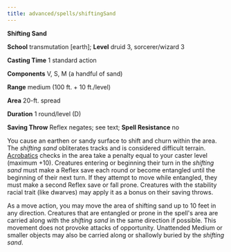 ```yaml
---
title: advanced/spells/shiftingSand
---
```

 **Shifting Sand**

**School** transmutation [earth]; **Level** druid 3, sorcerer/wizard 3

**Casting Time** 1 standard action

**Components** V, S, M (a handful of sand)

**Range** medium (100 ft. + 10 ft./level)

**Area** 20-ft. spread

**Duration** 1 round/level (D)

**Saving Throw** Reflex negates; see text; **Spell Resistance** no

You cause an earthen or sandy surface to shift and churn within the area. The _shifting sand_ obliterates tracks and is considered difficult terrain. [Acrobatics](../../skills/acrobatics#_acrobatics) checks in the area take a penalty equal to your caster level (maximum +10). Creatures entering or beginning their turn in the _shifting sand_ must make a Reflex save each round or become entangled until the beginning of their next turn. If they attempt to move while entangled, they must make a second Reflex save or fall prone. Creatures with the stability racial trait (like dwarves) may apply it as a bonus on their saving throws.

As a move action, you may move the area of shifting sand up to 10 feet in any direction. Creatures that are entangled or prone in the spell's area are carried along with the _shifting sand_ in the same direction if possible. This movement does not provoke attacks of opportunity. Unattended Medium or smaller objects may also be carried along or shallowly buried by the _shifting sand_.

